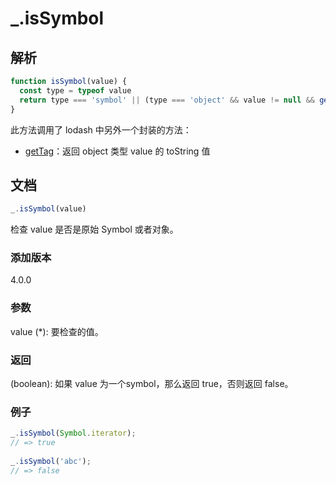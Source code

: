 # _.isSymbol

## 解析

```js
function isSymbol(value) {
  const type = typeof value
  return type === 'symbol' || (type === 'object' && value != null && getTag(value) === '[object Symbol]')
}
```

此方法调用了 lodash 中另外一个封装的方法：

+ [getTag](../internal/getTag)：返回 object 类型 value 的 toString 值

## 文档

```js
_.isSymbol(value)
```

检查 value 是否是原始 Symbol 或者对象。

### 添加版本

4.0.0

### 参数

value (*): 要检查的值。

### 返回

(boolean): 如果 value 为一个symbol，那么返回 true，否则返回 false。

### 例子

```js
_.isSymbol(Symbol.iterator);
// => true
 
_.isSymbol('abc');
// => false
```
